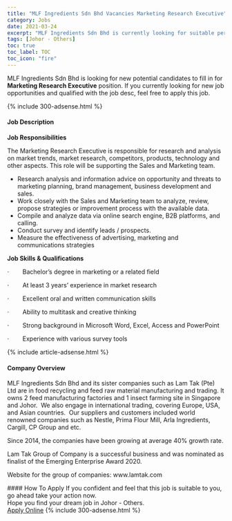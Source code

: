 ```yaml
---
title: "MLF Ingredients Sdn Bhd Vacancies Marketing Research Executive" 
category: Jobs 
date: 2021-03-24 
excerpt: "MLF Ingredients Sdn Bhd is currently looking for suitable person to fill in the Marketing Research Executive which based in Johor - Others" 
tags: [Johor - Others] 
toc: true 
toc_label: TOC 
toc_icon: "fire" 
--- 
```


<p>MLF Ingredients Sdn Bhd is looking for new potential candidates to fill in for <b>Marketing Research Executive</b> position. If you currently looking for new job opportunities and qualified with the job desc, feel free to apply this job.
</p>{% include 300-adsense.html %} 
<div><div><h4>Job Description</h4></div><div><div><span><div><p><strong>Job Responsibilities</strong></p><p>The Marketing Research Executive is responsible for research and analysis on market trends, market research, competitors, products, technology and other aspects. This role will be supporting the Sales and Marketing team.</p><ul><li>Research analysis and information advice on opportunity and threats to marketing planning, brand management, business development and sales.</li><li>Work closely with the Sales and Marketing team to analyze, review, propose strategies or improvement process with the available data.</li><li>Compile and analyze data via online search engine, B2B platforms, and calling.</li><li>Conduct survey and identify leads / prospects.</li><li>Measure the effectiveness of advertising, marketing and communications strategies</li></ul><p><strong>Job Skills &amp; Qualifications</strong></p><p>&#183;&#160;&#160;&#160;&#160;&#160;&#160;&#160;&#160;Bachelor&#8217;s degree in marketing or a related field</p><p>&#183;&#160;&#160;&#160;&#160;&#160;&#160;&#160;&#160;At least 3 years&#8217; experience in market research</p><p>&#183;&#160;&#160;&#160;&#160;&#160;&#160;&#160;&#160;Excellent oral and written communication skills</p><p>&#183;&#160;&#160;&#160;&#160;&#160;&#160;&#160;&#160;Ability to multitask and creative thinking</p><p>&#183;&#160;&#160;&#160;&#160;&#160;&#160;&#160;&#160;Strong background in Microsoft Word, Excel, Access and PowerPoint</p><p>&#183;&#160;&#160;&#160;&#160;&#160;&#160;&#160;&#160;Experience with various survey tools</p></div></span></div></div></div> 
{% include article-adsense.html %} 
<div><div><h4>Company Overview</h4></div><div><div><span><div><p>MLF Ingredients Sdn Bhd and its sister companies such as Lam Tak (Pte) Ltd&#160;are in food recycling and feed raw material manufacturing and trading.&#160;It owns 2 feed manufacturing factories and 1 insect farming site in Singapore and Johor.&#160;&#160;We also engage in international trading, covering Europe, USA, and Asian countries.&#160;&#160;Our suppliers and customers included world renowned companies such as Nestle, Prima Flour Mill, Arla Ingredients, Cargill, CP Group and etc.&#160;</p><p>Since 2014, the companies have been growing at average 40% growth rate.</p><p>Lam Tak Group of Company is a successful business and was nominated as finalist of the Emerging Enterprise Award 2020.</p><p>Website for the group of companies:&#160;www.lamtak.com</p></div></span></div></div></div> 
#### How To Apply 
If you confident and feel that this job is suitable to you, go ahead take your action now. <br/> 
Hope you find your dream job in Johor - Others. <br/> 
<a href="https://www.jobstreet.com.my/en/job/marketing-research-executive-4515291?jobId=jobstreet-my-job-4515291&" class="btn btn--info" target="_blank" rel="nofollow noopenner">Apply Online</a> 
{% include 300-adsense.html %} 